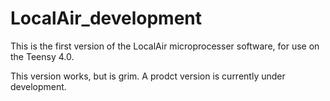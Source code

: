 # LocalAir_development

This is the first version of the LocalAir microprocesser software, for use on the Teensy 4.0.

This version works, but is grim. A prodct version is currently under development.
